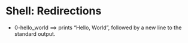 # Shell: Redirections
- 0-hello_world ==>	prints “Hello, World”, followed by a new line to the standard output.
